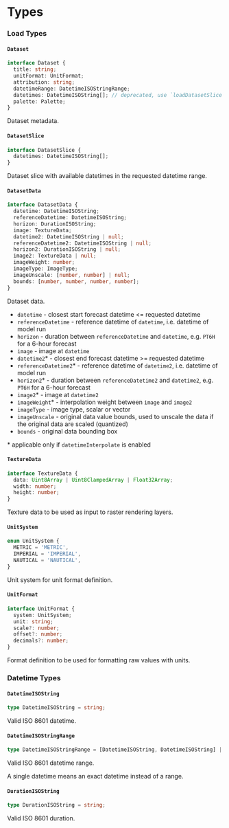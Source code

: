 # Types

### Load Types

#### `Dataset`

```typescript
interface Dataset {
  title: string;
  unitFormat: UnitFormat;
  attribution: string;
  datetimeRange: DatetimeISOStringRange;
  datetimes: DatetimeISOString[]; // deprecated, use `loadDatasetSlice` instead
  palette: Palette;
}
```

Dataset metadata.

#### `DatasetSlice`

```typescript
interface DatasetSlice {
  datetimes: DatetimeISOString[];
}
```

Dataset slice with available datetimes in the requested datetime range.

#### `DatasetData`

```typescript
interface DatasetData {
  datetime: DatetimeISOString;
  referenceDatetime: DatetimeISOString;
  horizon: DurationISOString;
  image: TextureData;
  datetime2: DatetimeISOString | null;
  referenceDatetime2: DatetimeISOString | null;
  horizon2: DurationISOString | null;
  image2: TextureData | null;
  imageWeight: number;
  imageType: ImageType;
  imageUnscale: [number, number] | null;
  bounds: [number, number, number, number];
}
```

Dataset data.

* `datetime` - closest start forecast datetime <= requested datetime
* `referenceDatetime` - reference datetime of `datetime`, i.e. datetime of model run
* `horizon` - duration between `referenceDatetime` and `datetime`, e.g. `PT6H` for a 6-hour forecast
* `image` - image at `datetime`
* `datetime2`\* - closest end forecast datetime >= requested datetime
* `referenceDatetime2`\* - reference datetime of `datetime2`, i.e. datetime of model run
* `horizon2`\* - duration between `referenceDatetime2` and `datetime2`, e.g. `PT6H` for a 6-hour forecast
* `image2`\* - image at `datetime2`
* `imageWeight`\* - interpolation weight between `image` and `image2`
* `imageType` - image type, scalar or vector
* `imageUnscale` - original data value bounds, used to unscale the data if the original data are scaled (quantized)
* `bounds` - original data bounding box

\* applicable only if `datetimeInterpolate` is enabled

#### `TextureData`

```typescript
interface TextureData {
  data: Uint8Array | Uint8ClampedArray | Float32Array;
  width: number;
  height: number;
}
```

Texture data to be used as input to raster rendering layers.

#### `UnitSystem`

```typescript
enum UnitSystem {
  METRIC = 'METRIC',
  IMPERIAL = 'IMPERIAL',
  NAUTICAL = 'NAUTICAL',
}
```

Unit system for unit format definition.

#### `UnitFormat`

```typescript
interface UnitFormat {
  system: UnitSystem;
  unit: string;
  scale?: number;
  offset?: number;
  decimals?: number;
}
```

Format definition to be used for formatting raw values with units.

### Datetime Types

#### `DatetimeISOString`

```typescript
type DatetimeISOString = string;
```

Valid ISO 8601 datetime.

#### `DatetimeISOStringRange`

```typescript
type DatetimeISOStringRange = [DatetimeISOString, DatetimeISOString] | DatetimeISOString;ty
```

Valid ISO 8601 datetime range.

A single datetime means an exact datetime instead of a range.

#### `DurationISOString`

```typescript
type DurationISOString = string;
```

Valid ISO 8601 duration.
